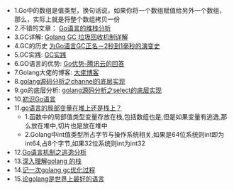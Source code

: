 - 1.Go中的数组是值类型，换句话说，如果你将一个数组赋值给另外一个数组，那么，实际上就是将整个数组拷贝一份
- 2.不错的文章： [Go语言的堆栈分析](https://www.cnblogs.com/zeeman/p/4291499.html)
- 3.GC详解: [Golang GC 垃圾回收机制详解](https://blog.csdn.net/u010649766/article/details/80582153)
- 4.GC的历史 [为Go语言GC正名－2秒到1毫秒的演变史 ](https://studygolang.com/articles/7516)
- 5.GC实践: [GC实践](https://www.zhihu.com/question/21615032)
- 6.GO语言的优势: [Go优势-腾讯云的回答](https://www.zhihu.com/question/21409296/answer/421089971)
- 7.Golang大佬的博客: [大佬博客](http://legendtkl.com/categories/golang/)
- 8.[golang源码分析之channel的底层实现](https://blog.csdn.net/qq_25870633/article/details/83388952)
- 9.go的底层分析: [golang源码分析之select的底层实现](https://blog.csdn.net/qq_25870633/article/details/83339538)
- 10.[初识Go语言](https://www.cnblogs.com/yinzhengjie/p/10141098.html)
- 11.[go语言的局部变量在堆上还是栈上？](https://www.cnblogs.com/howo/p/9417927.html)
    - 1.函数中的局部值类型变量存放在栈,包括数组也是,但是如果变量有逃逸,那么放在堆中,切片也是放在堆中
    - 2.Golang中int值类型所占字节与操作系统相关,如果是64位系统则int即为int64,占8个字节,如果32位系统则int为int32
- 12.[Go语言机制之逃逸分析](https://studygolang.com/articles/12444)
- 13.[深入理解golang 的栈](https://www.jianshu.com/p/7ec9acca6480)
- 14.[记一次golang gc优化过程](https://www.jianshu.com/p/9949faa989d1)
- 15.[论golang是世界上最好的语言](https://www.jianshu.com/p/ea33554bf753)
